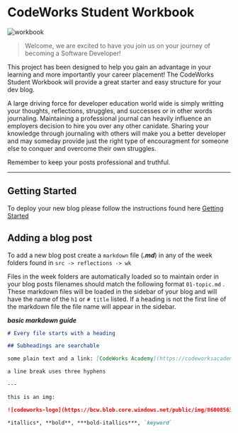 # CodeWorks Student Workbook

![workbook](https://bcw.blob.core.windows.net/public/img/8600856373152463)

> Welcome, we are excited to have you join us on your journey of becoming a Software Developer!

This project has been designed to help you gain an advantage in your learning and more importantly your career placement! The CodeWorks Student Workbook will provide a great starter and easy structure for your dev blog.

A large driving force for developer education world wide is simply writting your thoughts, reflections, struggles, and successes or in other words journaling. Maintaining a professional journal can heavily influence an employers decision to hire you over any other canidate. Sharing your knowledge through journaling with others will make you a better developer and may someday provide just the right type of encouragment for someone else to conquer and overcome their own struggles.  

Remember to keep your posts professional and truthful.

---

## Getting Started

To deploy your new blog please follow the instructions found here [Getting Started](./setup-instructions/readme.md)

## Adding a blog post

To add a new blog post create a `markdown` file (***.md***) in any of the week folders found in `src -> reflections -> wk`

Files in the week folders are automatically loaded so to maintain order in your blog posts filenames should match the following format `01-topic.md` . These markdown files will be loaded in the sidebar of your blog and will have the name of the `h1` or `# title` listed. If a heading is not the first line of the markdown file the file name will appear in the sidebar. 

___basic markdown guide___

```markdown
# Every file starts with a heading

## Subheadings are searchable

some plain text and a link: [CodeWorks Academy](https://codeworksacademy.com)

a line break uses three hyphens

---

this is an img: 

![codeworks-logo](https://bcw.blob.core.windows.net/public/img/8600856373152463)

*itallics*, **bold**, ***bold-itallics***, `keyword`

```
